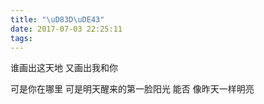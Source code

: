 ```yaml
---
title: "\uD83D\uDE43"
date: 2017-07-03 22:25:11
tags:
---
```


谁画出这天地
又画出我和你

可是你在哪里
可是明天醒来的第一脸阳光
能否
像昨天一样明亮